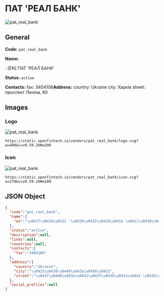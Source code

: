 
# ПАТ 'РЕАЛ БАНК' 
![pat_real_bank](https://static.openfintech.io/vendors/pat_real_bank/logo.svg?w=400&c=v0.59.26#w200)  

## General 
 
**Code:** `pat_real_bank` 
 
**Name:** 
 
:	[EN] ПАТ 'РЕАЛ БАНК' 
 
**Status:** `active` 
 
**Contacts:** 
fax: 3404106**Address:** 
country: Ukraine 
city: Харків 
street: проспект Леніна, 60 

## Images 

### Logo 
 
![pat_real_bank](https://static.openfintech.io/vendors/pat_real_bank/logo.svg?w=400&c=v0.59.26#w200)  

```
https://static.openfintech.io/vendors/pat_real_bank/logo.svg?w=400&c=v0.59.26#w200
```  

### Icon 
 
![pat_real_bank](https://static.openfintech.io/vendors/pat_real_bank/icon.svg?w=278&c=v0.59.26#w100)  

```
https://static.openfintech.io/vendors/pat_real_bank/icon.svg?w=278&c=v0.59.26#w100
```  

## JSON Object 

```json
{
  "code":"pat_real_bank",
  "name":{
    "en":"\u041f\u0410\u0422 '\u0420\u0415\u0410\u041b \u0411\u0410\u041d\u041a'"
  },
  "status":"active",
  "description":null,
  "links":null,
  "countries":null,
  "contacts":{
    "fax":"3404106"
  },
  "address":{
    "country":"Ukraine",
    "city":"\u0425\u0430\u0440\u043a\u0456\u0432",
    "street":"\u043f\u0440\u043e\u0441\u043f\u0435\u043a\u0442 \u041b\u0435\u043d\u0456\u043d\u0430, 60"
  },
  "social_profiles":null
}
```  
